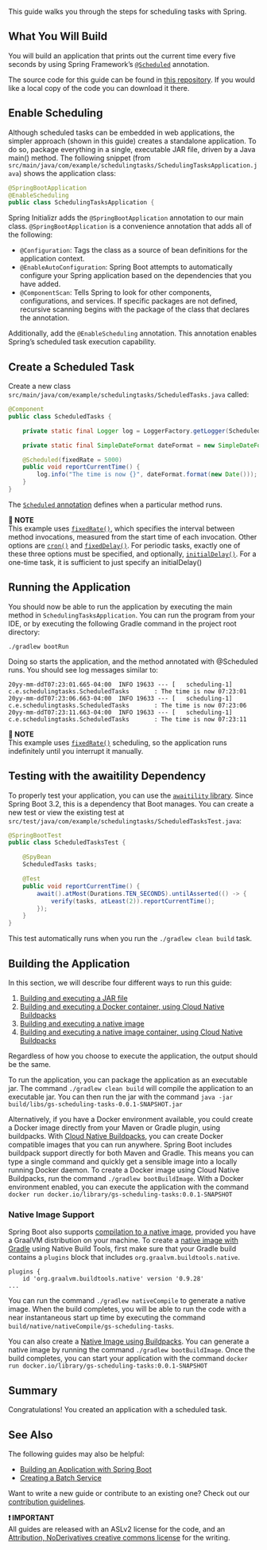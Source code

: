 This guide walks you through the steps for scheduling tasks with Spring.

## What You Will Build

You will build an application that prints out the current time every five seconds by using
Spring Framework’s [`@Scheduled`](https://docs.spring.io/spring-framework/docs/current/javadoc-api/org/springframework/scheduling/annotation/Scheduled.html) annotation.

The source code for this guide can be found in [this repository](https://github.com/spring-guides/gs-scheduling-tasks).
If you would like a local copy of the code you can download it there.

## Enable Scheduling

Although scheduled tasks can be embedded in web applications, the simpler approach (shown in this guide) creates a standalone application. To do so, package everything in a single, executable JAR file, driven by a Java main() method. The following snippet (from `src/main/java/com/example/schedulingtasks/SchedulingTasksApplication.java`) shows the application class:

```java
@SpringBootApplication
@EnableScheduling
public class SchedulingTasksApplication {
```

Spring Initializr adds the `@SpringBootApplication` annotation to our main class. `@SpringBootApplication` is a convenience annotation that adds all of the following:

* `@Configuration`: Tags the class as a source of bean definitions for the application
context.
* `@EnableAutoConfiguration`: Spring Boot attempts to automatically configure your Spring application based on the dependencies that you have added.
* `@ComponentScan`: Tells Spring to look for other components, configurations, and
services. If specific packages are not defined, recursive scanning begins with the package of the class that declares the annotation.

Additionally, add the `@EnableScheduling` annotation. This annotation enables Spring’s scheduled task execution capability.

## Create a Scheduled Task

Create a new class `src/main/java/com/example/schedulingtasks/ScheduledTasks.java` called:

```java
@Component
public class ScheduledTasks {

	private static final Logger log = LoggerFactory.getLogger(ScheduledTasks.class);

	private static final SimpleDateFormat dateFormat = new SimpleDateFormat("HH:mm:ss");

	@Scheduled(fixedRate = 5000)
	public void reportCurrentTime() {
		log.info("The time is now {}", dateFormat.format(new Date()));
	}
}
```

The [`Scheduled` annotation](https://docs.spring.io/spring-framework/reference/integration/scheduling.html#scheduling-annotation-support-scheduled) defines when a particular method runs.

**📌 NOTE**\
This example uses [`fixedRate()`](https://docs.spring.io/spring-framework/docs/current/javadoc-api/org/springframework/scheduling/annotation/Scheduled.html#fixedRate()), which specifies the interval between method
invocations, measured from the start time of each invocation. Other options are [`cron()`](https://docs.spring.io/spring-framework/docs/current/javadoc-api/org/springframework/scheduling/annotation/Scheduled.html#cron()) and [`fixedDelay()`](https://docs.spring.io/spring-framework/docs/current/javadoc-api/org/springframework/scheduling/annotation/Scheduled.html#fixedDelay()). For periodic tasks, exactly one of these three options must be specified, and optionally, [`initialDelay()`](https://docs.spring.io/spring-framework/docs/current/javadoc-api/org/springframework/scheduling/annotation/Scheduled.html#initialDelay()). For a one-time task, it is sufficient to just specify an initialDelay()

## Running the Application

You should now be able to run the application by executing the main method in `SchedulingTasksApplication`. You can run the program from your IDE, or by executing the following Gradle command in the project root directory:

```
./gradlew bootRun
```

Doing so starts the application, and the method annotated with @Scheduled runs. You should see log messages similar to:

```
20yy-mm-ddT07:23:01.665-04:00  INFO 19633 --- [   scheduling-1] c.e.schedulingtasks.ScheduledTasks       : The time is now 07:23:01
20yy-mm-ddT07:23:06.663-04:00  INFO 19633 --- [   scheduling-1] c.e.schedulingtasks.ScheduledTasks       : The time is now 07:23:06
20yy-mm-ddT07:23:11.663-04:00  INFO 19633 --- [   scheduling-1] c.e.schedulingtasks.ScheduledTasks       : The time is now 07:23:11
```

**📌 NOTE**\
This example uses [`fixedRate()`](https://docs.spring.io/spring-framework/docs/current/javadoc-api/org/springframework/scheduling/annotation/Scheduled.html#fixedRate()) scheduling, so the application runs indefinitely until you interrupt it manually.

## Testing with the awaitility Dependency

To properly test your application, you can use the [`awaitility` library](https://github.com/awaitility/awaitility). Since Spring Boot 3.2, this is a dependency that Boot manages. You can create a new test or view the existing test at `src/test/java/com/example/schedulingtasks/ScheduledTasksTest.java`:

```java
@SpringBootTest
public class ScheduledTasksTest {

	@SpyBean
	ScheduledTasks tasks;

	@Test
	public void reportCurrentTime() {
		await().atMost(Durations.TEN_SECONDS).untilAsserted(() -> {
			verify(tasks, atLeast(2)).reportCurrentTime();
		});
	}
}
```

This test automatically runs when you run the `./gradlew clean build` task.

## Building the Application

In this section, we will describe four different ways to run this guide:

1. [Building and executing a JAR file](https://docs.spring.io/spring-boot/docs/current/reference/html/using.html#using.build-systems)
2. [Building and executing a Docker container, using Cloud Native Buildpacks](https://docs.spring.io/spring-boot/docs/current/reference/html/container-images.html#container-images.buildpacks)
3. [Building and executing a native image](https://docs.spring.io/spring-boot/docs/current/reference/html/native-image.html#native-image.developing-your-first-application.native-build-tools)
4. [Building and executing a native image container, using Cloud Native Buildpacks](https://docs.spring.io/spring-boot/docs/current/reference/html/native-image.html#native-image.developing-your-first-application.buildpacks)

Regardless of how you choose to execute the application, the output should be the same.

To run the application, you can package the application as an executable jar.
The command `./gradlew clean build` will compile the application to an executable jar.
You can then run the jar with the command `java -jar build/libs/gs-scheduling-tasks-0.0.1-SNAPSHOT.jar`

Alternatively, if you have a Docker environment available, you could create a Docker image directly from your Maven or Gradle plugin, using buildpacks.
With [Cloud Native Buildpacks](https://docs.spring.io/spring-boot/docs/current/reference/html/container-images.html#container-images.buildpacks), you can create Docker compatible images that you can run anywhere.
Spring Boot includes buildpack support directly for both Maven and Gradle.
This means you can type a single command and quickly get a sensible image into a locally running Docker daemon.
To create a Docker image using Cloud Native Buildpacks, run the command `./gradlew bootBuildImage`.
With a Docker environment enabled, you can execute the application with the command `docker run docker.io/library/gs-scheduling-tasks:0.0.1-SNAPSHOT`

### Native Image Support

Spring Boot also supports [compilation to a native image](https://docs.spring.io/spring-boot/docs/current/reference/html/native-image.html#native-image.introducing-graalvm-native-images), provided you have a GraalVM distribution on your machine.
To create a [native image with Gradle](https://docs.spring.io/spring-boot/docs/current/reference/html/native-image.html#native-image.developing-your-first-application.native-build-tools.gradle) using Native Build Tools, first make sure that your Gradle build contains a `plugins` block that includes `org.graalvm.buildtools.native`.
```
plugins {
	id 'org.graalvm.buildtools.native' version '0.9.28'
...
```

You can run the command `./gradlew nativeCompile` to generate a native image. When the build completes, you will be able to run the code with a near instantaneous start up time by executing the command `build/native/nativeCompile/gs-scheduling-tasks`.

You can also create a [Native Image using Buildpacks](https://docs.spring.io/spring-boot/docs/current/reference/html/native-image.html#native-image.developing-your-first-application.buildpacks). You can generate a native image by running the command `./gradlew bootBuildImage`. Once the build completes, you can start your application with the command `docker run docker.io/library/gs-scheduling-tasks:0.0.1-SNAPSHOT`

## Summary

Congratulations! You created an application with a scheduled task.

## See Also

The following guides may also be helpful:

* [Building an Application with Spring Boot](https://spring.io/guides/gs/spring-boot/)
* [Creating a Batch Service](https://spring.io/guides/gs/batch-processing/)

Want to write a new guide or contribute to an existing one? Check out our [contribution guidelines](https://github.com/spring-guides/getting-started-guides/wiki).

**❗ IMPORTANT**\
All guides are released with an ASLv2 license for the code, and an [Attribution, NoDerivatives creative commons license](http://creativecommons.org/licenses/by-nd/3.0/) for the writing.
